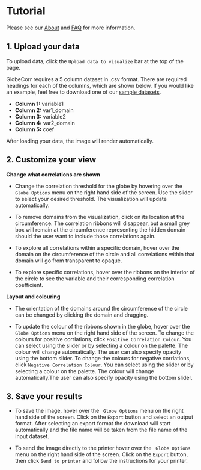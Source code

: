 # Tutorial 
Please see our [About](/about) and [FAQ](/faq) for more information.  


## **1. Upload your data**

To upload data, click the `Upload data to visualize` bar at the top of the page. 

GlobeCorr requires a 5 column dataset in .csv format. There are required headings for each of the columns, which are shown below. 
If you would like an example, feel free to download one of our [sample datasets](). 

+ **Column 1:** variable1
+ **Column 2:** var1_domain
+ **Column 3:** variable2
+ **Column 4:** var2_domain
+ **Column 5:** coef


After loading your data, the image will render automatically. 

## **2. Customize your view**

**Change what correlations are shown** 

- Change the correlation threshold for the globe by hovering over the `Globe Options` menu on the right hand side of the screen. Use the slider to select your desired threshold. The visualization will update automatically. 

- To remove domains from the visualization, click on its location at the circumference. The correlation ribbons will disappear, but a small grey box will remain at the circumference representing the hidden domain should the user want to include those correlations again. 

- To explore all correlations within a specific domain, hover over the domain on the circumference of the circle and all correlations within that domain will go from transparent to opaque. 

- To explore specific correlations, hover over the ribbons on the interior of the circle to see the variable and their corresponding correlation coefficient. 

**Layout and colouring**

- The orientation of the domains around the circumference of the circle can be changed by clicking the domain and dragging. 

- To update the colour of the ribbons shown in the globe, hover over the ` Globe Options` menu on the right hand side of the screen. To change the colours for positive corrlations, click `Positive Correlation Colour`. You can select using the slider or by selecting a colour on the palette. The colour will change automatically. The user can also specify opacity using the bottom slider. To change the colours for negative corrlations, click `Negative Correlation Colour`. You can select using the slider or by selecting a colour on the palette. The colour will change automatically.The user can also specify opacity using the bottom slider.

 ## **3. Save your results** 

- To save the image, hover over the ` Globe Options` menu on the right hand side of the screen. Click on the `Export` button and select an output format. After selecting an export format the download will start automatically and the file name will be taken from the file name of the input dataset. 

- To send the image directly to the printer hover over the ` Globe Options` menu on the right hand side of the screen. Click on the `Export` button, then click `Send to printer` and follow the instructions for your printer. 

